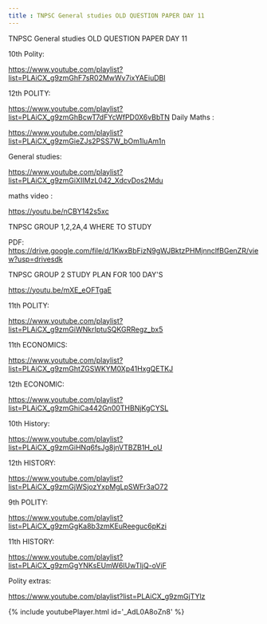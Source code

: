 ```yaml
---
title : TNPSC General studies OLD QUESTION PAPER DAY 11
---
```


TNPSC General studies OLD QUESTION PAPER DAY 11

10th Polity:

https://www.youtube.com/playlist?list=PLAiCX_g9zmGhF7sR02MwWv7ixYAEiuDBl


12th POLITY:

https://www.youtube.com/playlist?list=PLAiCX_g9zmGhBcwT7dFYcWfPD0X6vBbTN
Daily Maths :

https://www.youtube.com/playlist?list=PLAiCX_g9zmGieZJs2PSS7W_bOm1luAm1n

General studies:

https://www.youtube.com/playlist?list=PLAiCX_g9zmGiXIIMzL042_XdcvDos2Mdu

maths video :

https://youtu.be/nCBY142s5xc

TNPSC GROUP 1,2,2A,4 WHERE TO STUDY
 
PDF:
https://drive.google.com/file/d/1KwxBbFizN9gWJBktzPHMjnnclfBGenZR/view?usp=drivesdk

TNPSC GROUP 2 STUDY PLAN FOR 100 DAY'S

https://youtu.be/mXE_eOFTgaE

11th POLITY:

https://www.youtube.com/playlist?list=PLAiCX_g9zmGiWNkrIptuSQKGRRegz_bx5


11th ECONOMICS:

https://www.youtube.com/playlist?list=PLAiCX_g9zmGhtZGSWKYM0Xp41HxgQETKJ

12th ECONOMIC:

https://www.youtube.com/playlist?list=PLAiCX_g9zmGhiCa442Gn00THBNjKgCYSL


10th History:

https://www.youtube.com/playlist?list=PLAiCX_g9zmGiHNq6fsJg8jnVTBZB1H_oU

12th HISTORY:

https://www.youtube.com/playlist?list=PLAiCX_g9zmGjWSjozYxpMgLpSWFr3aO72

9th POLITY:

https://www.youtube.com/playlist?list=PLAiCX_g9zmGgKa8b3zmKEuReeguc6pKzi

11th HISTORY:

https://www.youtube.com/playlist?list=PLAiCX_g9zmGgYNKsEUmW6IUwTIjQ-oViF

Polity extras:

https://www.youtube.com/playlist?list=PLAiCX_g9zmGjTYlz



{% include youtubePlayer.html id='_AdL0A8oZn8' %}
